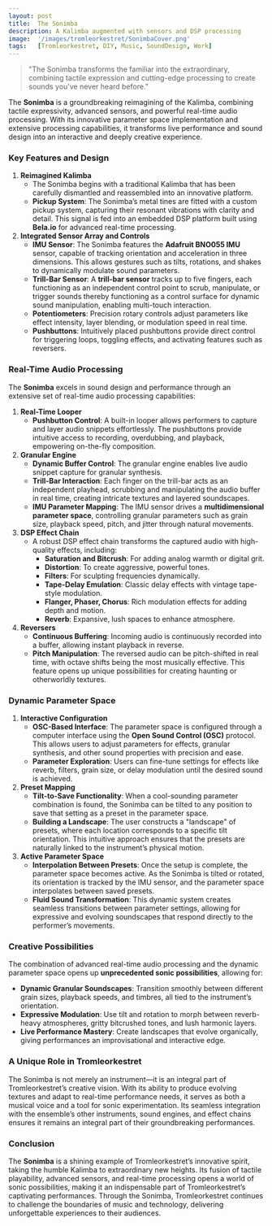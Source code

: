 ```yaml
---
layout: post
title:  The Sonimba
description: A Kalimba augmented with sensors and DSP processing
image:  '/images/tromleorkestret/SonimbaCover.png'
tags:   [Tromleorkestret, DIY, Music, SoundDesign, Work]
---
```


> "The Sonimba transforms the familiar into the extraordinary, combining tactile expression and cutting-edge processing to create sounds you've never heard before."


The **Sonimba** is a groundbreaking reimagining of the Kalimba, combining tactile expressivity, advanced sensors, and powerful real-time audio processing. With its innovative parameter space implementation and extensive processing capabilities, it transforms live performance and sound design into an interactive and deeply creative experience.



### **Key Features and Design**
1. **Reimagined Kalimba**
    -  The Sonimba begins with a traditional Kalimba that has been carefully dismantled and reassembled into an innovative platform.
    - **Pickup System**: The Sonimba’s metal tines are fitted with a custom pickup system, capturing their resonant vibrations with clarity and detail. This signal is fed into an embedded DSP platform built using **Bela.io** for advanced real-time processing.
2. **Integrated Sensor Array and Controls**
    - **IMU Sensor**: The Sonimba features the **Adafruit BNO055 IMU** sensor, capable of tracking orientation and acceleration in three dimensions. This allows gestures such as tilts, rotations, and shakes to dynamically modulate sound parameters.
    - **Trill-Bar Sensor**: A **trill-bar sensor** tracks up to five fingers, each functioning as an independent control point to scrub, manipulate, or trigger sounds thereby functioning as a control surface for dynamic sound manipulation, enabling multi-touch interaction.
    - **Potentiometers**: Precision rotary controls adjust parameters like effect intensity, layer blending, or modulation speed in real time.
    - **Pushbuttons**: Intuitively placed pushbuttons provide direct control for triggering loops, toggling effects, and activating features such as reversers.

### **Real-Time Audio Processing**
The **Sonimba** excels in sound design and performance through an extensive set of real-time audio processing capabilities:

1. **Real-Time Looper**
    - **Pushbutton Control**: A built-in looper allows performers to capture and layer audio snippets effortlessly. The pushbuttons provide intuitive access to recording, overdubbing, and playback, empowering on-the-fly composition.
2. **Granular Engine**
    - **Dynamic Buffer Control**: The granular engine enables live audio snippet capture for granular synthesis.
    - **Trill-Bar Interaction**: Each finger on the trill-bar acts as an independent playhead, scrubbing and manipulating the audio buffer in real time, creating intricate textures and layered soundscapes.
    - **IMU Parameter Mapping**: The IMU sensor drives a **multidimensional parameter space**, controlling granular parameters such as grain size, playback speed, pitch, and jitter through natural movements.
3. **DSP Effect Chain**
    - A robust DSP effect chain transforms the captured audio with high-quality effects, including:
        - **Saturation and Bitcrush**: For adding analog warmth or digital grit.
        - **Distortion**: To create aggressive, powerful tones.
        - **Filters**: For sculpting frequencies dynamically.
        - **Tape-Delay Emulation**: Classic delay effects with vintage tape-style modulation.
        - **Flanger, Phaser, Chorus**: Rich modulation effects for adding depth and motion.
        - **Reverb**: Expansive, lush spaces to enhance atmosphere.
4. **Reversers**
    - **Continuous Buffering**: Incoming audio is continuously recorded into a buffer, allowing instant playback in reverse.
    - **Pitch Manipulation**: The reversed audio can be pitch-shifted in real time, with octave shifts being the most musically effective. This feature opens up unique possibilities for creating haunting or otherworldly textures.

### **Dynamic Parameter Space**
1. **Interactive Configuration**
    - **OSC-Based Interface**: The parameter space is configured through a computer interface using the **Open Sound Control (OSC)** protocol. This allows users to adjust parameters for effects, granular synthesis, and other sound properties with precision and ease.
    - **Parameter Exploration**: Users can fine-tune settings for effects like reverb, filters, grain size, or delay modulation until the desired sound is achieved.
2. **Preset Mapping**
    - **Tilt-to-Save Functionality**: When a cool-sounding parameter combination is found, the Sonimba can be tilted to any position to save that setting as a preset in the parameter space.
    - **Building a Landscape**: The user constructs a "landscape" of presets, where each location corresponds to a specific tilt orientation. This intuitive approach ensures that the presets are naturally linked to the instrument’s physical motion.
3. **Active Parameter Space**
    - **Interpolation Between Presets**: Once the setup is complete, the parameter space becomes active. As the Sonimba is tilted or rotated, its orientation is tracked by the IMU sensor, and the parameter space interpolates between saved presets.
    - **Fluid Sound Transformation**: This dynamic system creates seamless transitions between parameter settings, allowing for expressive and evolving soundscapes that respond directly to the performer’s movements.

### **Creative Possibilities**
The combination of advanced real-time audio processing and the dynamic parameter space opens up **unprecedented sonic possibilities**, allowing for:

- **Dynamic Granular Soundscapes**: Transition smoothly between different grain sizes, playback speeds, and timbres, all tied to the instrument’s orientation.
- **Expressive Modulation**: Use tilt and rotation to morph between reverb-heavy atmospheres, gritty bitcrushed tones, and lush harmonic layers.
- **Live Performance Mastery**: Create landscapes that evolve organically, giving performances an improvisational and interactive edge.

### **A Unique Role in Tromleorkestret**

The Sonimba is not merely an instrument—it is an integral part of Tromleorkestret’s creative vision. With its ability to produce evolving textures and adapt to real-time performance needs, it serves as both a musical voice and a tool for sonic experimentation. Its seamless integration with the ensemble’s other instruments, sound engines, and effect chains ensures it remains an integral part of their groundbreaking performances.

### **Conclusion**

The **Sonimba** is a shining example of Tromleorkestret’s innovative spirit, taking the humble Kalimba to extraordinary new heights. Its fusion of tactile playability, advanced sensors, and real-time processing opens a world of sonic possibilities, making it an indispensable part of Tromleorkestret’s captivating performances. Through the Sonimba, Tromleorkestret continues to challenge the boundaries of music and technology, delivering unforgettable experiences to their audiences.